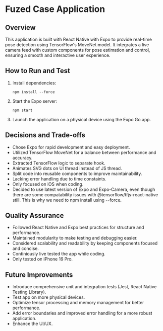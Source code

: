 # Fuzed Case Application

## Overview

This application is built with React Native with Expo to provide real-time pose detection using TensorFlow's MoveNet model. It integrates a live camera feed with custom components for pose estimation and control, ensuring a smooth and interactive user experience.

## How to Run and Test

1. Install dependencies:
   ```
   npm install --force
   ```
2. Start the Expo server:
   ```
   npm start
   ```
3. Launch the application on a physical device using the Expo Go app.

## Decisions and Trade-offs

- Chose Expo for rapid development and easy deployment.
- Utilized TensorFlow MoveNet for a balance between performance and accuracy.
- Extracted TensorFlow logic to separate hook.
- Animates SVG dots on UI thread instead of JS thread.
- Split code into reusable components to improve maintainability.
- Lacking error handling due to time constaints.
- Only focused on iOS when coding.
- Decided to use latest version of Expo and Expo-Camera, even though there are some compatability issues with @tensorflow/tfjs-react-native still. This is why we need to npm install using --force.

## Quality Assurance

- Followed React Native and Expo best practices for structure and performance.
- Maintained modularity to make testing and debugging easier.
- Considered scalability and readability by keeping components focused and concise.
- Continiously live tested the app while coding.
- Only tested on iPhone 16 Pro.

## Future Improvements

- Introduce comprehensive unit and integration tests (Jest, React Native Testing Library).
- Test app on more physical devices.
- Optimize tensor processing and memory management for better performance.
- Add error boundaries and improved error handling for a more robust application.
- Enhance the UI/UX.
